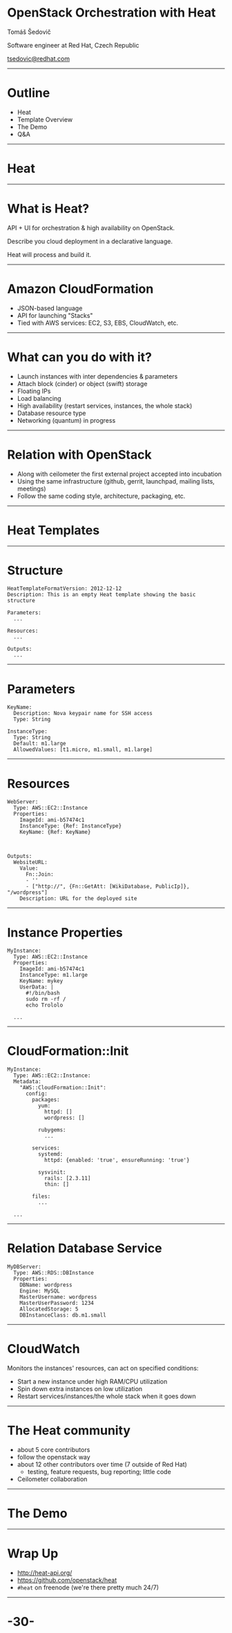 
# OpenStack Orchestration with Heat

Tomáš Šedovič

Software engineer at Red Hat, Czech Republic

tsedovic@redhat.com


---

# Outline

* Heat
* Template Overview
* The Demo
* Q&A

---

# Heat

---

# What is Heat?

API + UI for orchestration & high availability on OpenStack.

Describe you cloud deployment in a declarative language.

Heat will process and build it.

---

# Amazon CloudFormation

* JSON-based language
* API for launching "Stacks"
* Tied with AWS services: EC2, S3, EBS, CloudWatch, etc.

---

# What can you do with it?

* Launch instances with inter dependencies & parameters
* Attach block (cinder) or object (swift) storage
* Floating IPs
* Load balancing
* High availability (restart services, instances, the whole stack)
* Database resource type
* Networking (quantum) in progress

---

# Relation with OpenStack

* Along with ceilometer the first external project accepted into incubation
* Using the same infrastructure (github, gerrit, launchpad, mailing lists, meetings)
* Follow the same coding style, architecture, packaging, etc.

---

# Heat Templates

---

# Structure

    HeatTemplateFormatVersion: 2012-12-12
    Description: This is an empty Heat template showing the basic structure

    Parameters:
      ...

    Resources:
      ...

    Outputs:
      ...

---

# Parameters

    KeyName:
      Description: Nova keypair name for SSH access
      Type: String

    InstanceType:
      Type: String
      Default: m1.large
      AllowedValues: [t1.micro, m1.small, m1.large]

---

# Resources

    WebServer:
      Type: AWS::EC2::Instance
      Properties:
        ImageId: ami-b57474c1
        InstanceType: {Ref: InstanceType}
        KeyName: {Ref: KeyName}



    Outputs:
      WebsiteURL:
        Value:
          Fn::Join:
          - ''
          - ["http://", {Fn::GetAtt: [WikiDatabase, PublicIp]}, "/wordpress"]
        Description: URL for the deployed site

---

# Instance Properties

    MyInstance:
      Type: AWS::EC2::Instance
      Properties:
        ImageId: ami-b57474c1
        InstanceType: m1.large
        KeyName: mykey
        UserData: |
          #!/bin/bash
          sudo rm -rf /
          echo Trololo

      ...


---

# CloudFormation::Init

    MyInstance:
      Type: AWS::EC2::Instance:
      Metadata:
        "AWS::CloudFormation::Init":
          config:
            packages:
              yum:
                httpd: []
                wordpress: []

              rubygems:
                ...

            services:
              systemd:
                httpd: {enabled: 'true', ensureRunning: 'true'}

              sysvinit:
                rails: [2.3.11]
                thin: []

            files:
              ...

      ...


---

# Relation Database Service

    MyDBServer:
      Type: AWS::RDS::DBInstance
      Properties:
        DBName: wordpress
        Engine: MySQL
        MasterUsername: wordpress
        MasterUserPassword: 1234
        AllocatedStorage: 5
        DBInstanceClass: db.m1.small

---

# CloudWatch

Monitors the instances' resources, can act on specified conditions:

* Start a new instance under high RAM/CPU utilization
* Spin down extra instances on low utilization
* Restart services/instances/the whole stack when it goes down

---

# The Heat community
  - about 5 core contributors
  - follow the openstack way
  - about 12 other contributors over time (7 outside of Red Hat)
    * testing, feature requests, bug reporting; little code
  - Ceilometer collaboration

---

# The Demo

---


# Wrap Up
  - http://heat-api.org/
  - https://github.com/openstack/heat
  - `#heat` on freenode (we're there pretty much 24/7)

---

# -30-


